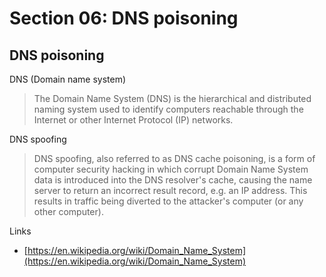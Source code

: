 # Section 06: DNS poisoning

## DNS poisoning
DNS (Domain name system)
> The Domain Name System (DNS) is the hierarchical and distributed naming system used to identify computers reachable through the Internet or other Internet Protocol (IP) networks.

DNS spoofing
> DNS spoofing, also referred to as DNS cache poisoning, is a form of computer security hacking in which corrupt Domain Name System data is introduced into the DNS resolver's cache, causing the name server to return an incorrect result record, e.g. an IP address.
> This results in traffic being diverted to the attacker's computer (or any other computer).

Links
- [https://en.wikipedia.org/wiki/Domain_Name_System](https://en.wikipedia.org/wiki/Domain_Name_System)
